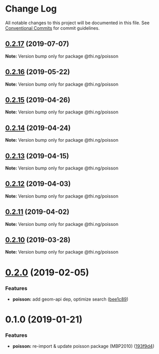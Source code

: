 # Change Log

All notable changes to this project will be documented in this file.
See [Conventional Commits](https://conventionalcommits.org) for commit guidelines.

## [0.2.17](https://github.com/thi-ng/umbrella/compare/@thi.ng/poisson@0.2.16...@thi.ng/poisson@0.2.17) (2019-07-07)

**Note:** Version bump only for package @thi.ng/poisson





## [0.2.16](https://github.com/thi-ng/umbrella/compare/@thi.ng/poisson@0.2.15...@thi.ng/poisson@0.2.16) (2019-05-22)

**Note:** Version bump only for package @thi.ng/poisson





## [0.2.15](https://github.com/thi-ng/umbrella/compare/@thi.ng/poisson@0.2.14...@thi.ng/poisson@0.2.15) (2019-04-26)

**Note:** Version bump only for package @thi.ng/poisson





## [0.2.14](https://github.com/thi-ng/umbrella/compare/@thi.ng/poisson@0.2.13...@thi.ng/poisson@0.2.14) (2019-04-24)

**Note:** Version bump only for package @thi.ng/poisson





## [0.2.13](https://github.com/thi-ng/umbrella/compare/@thi.ng/poisson@0.2.12...@thi.ng/poisson@0.2.13) (2019-04-15)

**Note:** Version bump only for package @thi.ng/poisson





## [0.2.12](https://github.com/thi-ng/umbrella/compare/@thi.ng/poisson@0.2.11...@thi.ng/poisson@0.2.12) (2019-04-03)

**Note:** Version bump only for package @thi.ng/poisson





## [0.2.11](https://github.com/thi-ng/umbrella/compare/@thi.ng/poisson@0.2.10...@thi.ng/poisson@0.2.11) (2019-04-02)

**Note:** Version bump only for package @thi.ng/poisson





## [0.2.10](https://github.com/thi-ng/umbrella/compare/@thi.ng/poisson@0.2.9...@thi.ng/poisson@0.2.10) (2019-03-28)

**Note:** Version bump only for package @thi.ng/poisson







# [0.2.0](https://github.com/thi-ng/umbrella/compare/@thi.ng/poisson@0.1.2...@thi.ng/poisson@0.2.0) (2019-02-05)


### Features

* **poisson:** add geom-api dep, optimize search ([bee1c89](https://github.com/thi-ng/umbrella/commit/bee1c89))



# 0.1.0 (2019-01-21)


### Features

* **poisson:** re-import & update poisson package (MBP2010) ([193f9d4](https://github.com/thi-ng/umbrella/commit/193f9d4))
